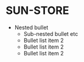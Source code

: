 # SUN-STORE

 * Nested bullet
     * Sub-nested bullet etc
      * Bullet list item 2
      * Bullet list item 2
      * Bullet list item 2
